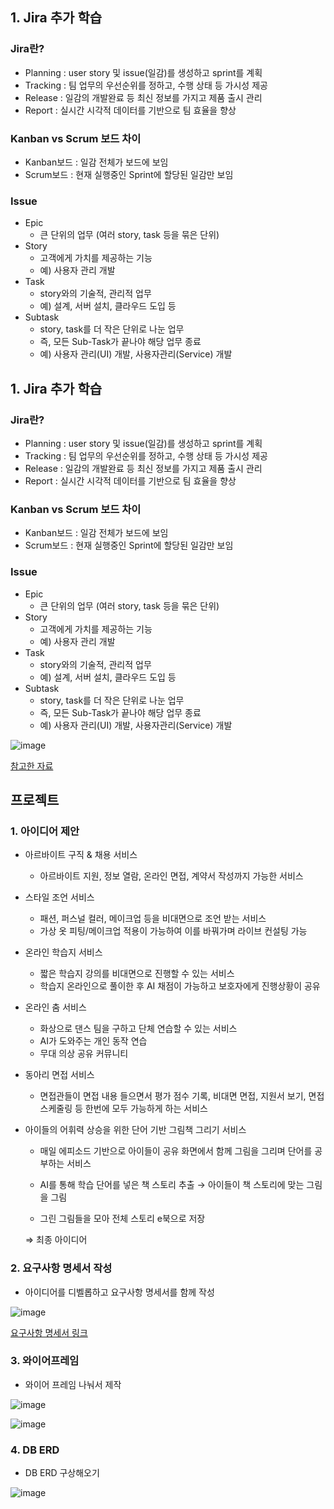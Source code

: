 ## 1. Jira 추가 학습

### Jira란?

- Planning : user story 및 issue(일감)를 생성하고 sprint를 계획
- Tracking : 팀 업무의 우선순위를 정하고, 수행 상태 등 가시성 제공
- Release : 일감의 개발완료 등 최신 정보를 가지고 제품 출시 관리
- Report : 실시간 시각적 데이터를 기반으로 팀 효율을 향상

### Kanban vs Scrum 보드 차이

- Kanban보드 : 일감 전체가 보드에 보임
- Scrum보드 : 현재 실행중인 Sprint에 할당된 일감만 보임

### Issue

- Epic
    - 큰 단위의 업무 (여러 story, task 등을 묶은 단위)
- Story
    - 고객에게 가치를 제공하는 기능
    - 예) 사용자 관리 개발
- Task
    - story와의 기술적, 관리적 업무
    - 예) 설계, 서버 설치, 클라우드 도입 등
- Subtask
    - story, task를 더 작은 단위로 나눈 업무
    - 즉, 모든 Sub-Task가 끝나야 해당 업무 종료
    - 예) 사용자 관리(UI) 개발, 사용자관리(Service) 개발

## 1. Jira 추가 학습

### Jira란?

- Planning : user story 및 issue(일감)를 생성하고 sprint를 계획
- Tracking : 팀 업무의 우선순위를 정하고, 수행 상태 등 가시성 제공
- Release : 일감의 개발완료 등 최신 정보를 가지고 제품 출시 관리
- Report : 실시간 시각적 데이터를 기반으로 팀 효율을 향상

### Kanban vs Scrum 보드 차이

- Kanban보드 : 일감 전체가 보드에 보임
- Scrum보드 : 현재 실행중인 Sprint에 할당된 일감만 보임

### Issue

- Epic
    - 큰 단위의 업무 (여러 story, task 등을 묶은 단위)
- Story
    - 고객에게 가치를 제공하는 기능
    - 예) 사용자 관리 개발
- Task
    - story와의 기술적, 관리적 업무
    - 예) 설계, 서버 설치, 클라우드 도입 등
- Subtask
    - story, task를 더 작은 단위로 나눈 업무
    - 즉, 모든 Sub-Task가 끝나야 해당 업무 종료
    - 예) 사용자 관리(UI) 개발, 사용자관리(Service) 개발

![image](/uploads/29a44679a9df85e82e84628c5287c600/image.png)

[참고한 자료](https://medium.com/dtevangelist/devops-jira%EB%A5%BC-%ED%99%9C%EC%9A%A9%ED%95%9C-%ED%98%91%EC%97%85-1%EB%B6%80-63c71489f21d)

## 프로젝트

### 1. 아이디어 제안

- 아르바이트 구직 & 채용 서비스
    - 아르바이트 지원, 정보 열람, 온라인 면접, 계약서 작성까지 가능한 서비스
- 스타일 조언 서비스
    - 패션, 퍼스널 컬러, 메이크업 등을 비대면으로 조언 받는 서비스
    - 가상 옷 피팅/메이크업 적용이 가능하여 이를 바꿔가며 라이브 컨설팅 가능
- 온라인 학습지 서비스
    - 짧은 학습지 강의를 비대면으로 진행할 수 있는 서비스
    - 학습지 온라인으로 풀이한 후 AI 채점이 가능하고 보호자에게 진행상황이 공유
- 온라인 춤 서비스
    - 화상으로 댄스 팀을 구하고 단체 연습할 수 있는 서비스
    - AI가 도와주는 개인 동작 연습
    - 무대 의상 공유 커뮤니티
- 동아리 면접 서비스
    - 면접관들이 면접 내용 들으면서 평가 점수 기록, 비대면 면접, 지원서 보기, 면접 스케줄링 등 한번에 모두 가능하게 하는 서비스
- 아이들의 어휘력 상승을 위한 단어 기반 그림책 그리기 서비스
    - 매일 에피소드 기반으로 아이들이 공유 화면에서 함께 그림을 그리며 단어를 공부하는 서비스
    - AI를 통해 학습 단어를 넣은 책 스토리 추출 → 아이들이 책 스토리에 맞는 그림을 그림
        
    - 그린 그림들을 모아 전체 스토리 e북으로 저장
    
    ⇒ 최종 아이디어
    

### 2. 요구사항 명세서 작성

- 아이디어를 디벨롭하고 요구사항 명세서를 함께 작성

![image](/uploads/93a8afd62785e5ca1167123cb5a7b40f/image.png)

[요구사항 명세서 링크](https://www.notion.so/9906dc1835174d21bb129ba747848faf?v=17c5aafc5df581e29097000cbf0c22a0)

### 3. 와이어프레임

- 와이어 프레임 나눠서 제작

![image](/uploads/0582a570ca9dfcca765a647c4043a03f/image.png)

![image](/uploads/83cdbd91d15c9e2e78039e503dc3cf95/image.png)

### 4. DB ERD

- DB ERD 구상해오기

![image](/uploads/770b91ebe6fa55109f4c1deccc8a6917/image.png)



